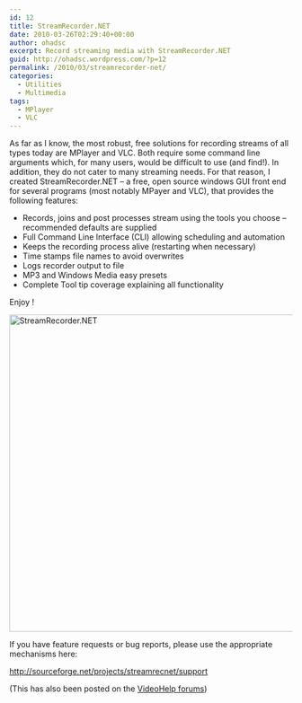 ```yaml
---
id: 12
title: StreamRecorder.NET
date: 2010-03-26T02:29:40+00:00
author: ohadsc
excerpt: Record streaming media with StreamRecorder.NET
guid: http://ohadsc.wordpress.com/?p=12
permalink: /2010/03/streamrecorder-net/
categories:
  - Utilities
  - Multimedia
tags:
  - MPlayer
  - VLC
---
```

As far as I know, the most robust, free solutions for recording streams of all types today are MPlayer and VLC. Both require some command line arguments which, for many users, would be difficult to use (and find!). In addition, they do not cater to many streaming needs. For that reason, I created StreamRecorder.NET &#8211; a free, open source windows GUI front end for several programs (most notably MPayer and VLC), that provides the following features:

  * Records, joins and post processes stream using the tools you choose &#8211; recommended defaults are supplied
  * Full Command Line Interface (CLI) allowing scheduling and automation
  * Keeps the recording process alive (restarting when necessary)
  * Time stamps file names to avoid overwrites
  * Logs recorder output to file
  * MP3 and Windows Media easy presets
  * Complete Tool tip coverage explaining all functionality

Enjoy !

<a href="https://sourceforge.net/projects/streamrecnet/" target="_blank"><img src="http://ohadsoft8.azurewebsites.net/wp-content/uploads/2010/03/StreamRecorder.png" alt="StreamRecorder.NET" width="850" height="565" class="alignnone size-full wp-image-511" srcset="https://www.ohadsoft.com/wp-content/uploads/2010/03/StreamRecorder.png 850w, https://www.ohadsoft.com/wp-content/uploads/2010/03/StreamRecorder-300x199.png 300w" sizes="(max-width: 709px) 85vw, (max-width: 909px) 67vw, (max-width: 1362px) 62vw, 840px" /></a>

If you have feature requests or bug reports, please use the appropriate mechanisms here:
  
<a rel="nofollow" href="http://sourceforge.net/projects/streamrecnet/support" target="_blank">http://sourceforge.net/projects/streamrecnet/support</a>

(This has also been posted on the [VideoHelp forums](http://forum.videohelp.com/threads/318537-Introducing-StreamRecorder-NET))